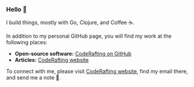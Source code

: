 ### Hello 👋
I build things, mostly with Go, Clojure, and Coffee ☕.

In addition to my personal GitHub page, you will find my work at the following places:

- **Open-source software:** [CodeRafting on GitHub](https://github.com/coderafting)
- **Articles:** [CodeRafting website](https://www.coderafting.com)

To connect with me, please visit [CodeRafting website](https://www.coderafting.com), find my email there, and send me a note 🙂.
